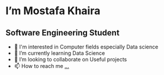#  I’m Mostafa Khaira
## Software Engineering Student

- 👀 I'm interested in Computer fields especially Data science
- 🌱 I’m currently learning Data Science 
- 💞️ I’m looking to collaborate on Useful projects 
- 📫 How to reach me [...](https://www.linkedin.com/in/mostafa-khaira-b3940b281/)
<!---
5eraaa/5eraaa is a ✨ special ✨ repository because its `README.md` (this file) appears on your GitHub profile.
You can click the Preview link to take a look at your changes.
--->
